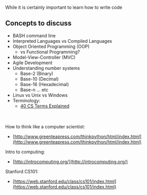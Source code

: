 While it is certainly important to learn how to write code

## Concepts to discuss
- BASH command line
- Interpreted Languages vs Compiled Languages
- Object Oriented Programming (OOP)
  - vs Functional Programming?
- Model-View-Controller (MVC)
- Agile Development
- Understanding number systems
  - Base-2 (Binary)
  - Base-10 (Decimal)
  - Base-16 (Hexadecimal)
  - Base-n ... etc
- Linux vs Unix vs Windows
- Terminology:
  - [40 CS Terms Explained](https://venturebeat.com/2015/05/07/40-key-computer-science-terms-explained-in-ways-your-boss-can-understand/)


<br><br>
How to think like a computer scientist:
- [http://www.greenteapress.com/thinkpython/html/index.html](http://www.greenteapress.com/thinkpython/html/index.html)

Intro to computing:
- [http://introcomputing.org/](http://introcomputing.org/)

Stanford CS101:
- [https://web.stanford.edu/class/cs101/index.html](https://web.stanford.edu/class/cs101/index.html)
